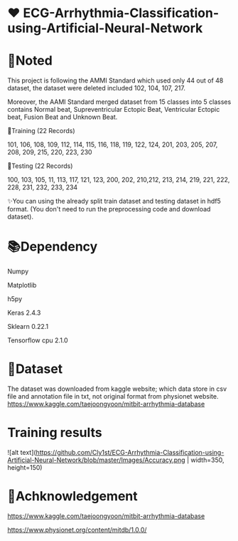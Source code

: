# ❤️ ECG-Arrhythmia-Classification-using-Artificial-Neural-Network

# 📝Noted

This project is following the AMMI Standard which used only 44 out of 48 dataset, the dataset were deleted included 102, 104, 107, 217.

Moreover, the AAMI Standard merged dataset from 15 classes into 5 classes contains Normal beat, Supreventricular Ectopic Beat, Ventricular Ectopic beat, Fusion Beat and Unknown Beat.

📘Training (22 Records)

101, 106, 108, 109, 112, 114, 115, 116, 118, 119, 122, 124, 201, 203, 205, 207, 208, 209, 215, 220, 223, 230

📘Testing (22 Records) 

100, 103, 105, 11, 113, 117, 121, 123, 200, 202, 210,212, 213, 214, 219, 221, 222, 228, 231, 232, 233, 234

✨You can using the already split train dataset and testing dataset in hdf5 format. (You don't need to run the preprocessing code and download dataset).

# 📚Dependency

Numpy

Matplotlib

h5py

Keras 2.4.3

Sklearn 0.22.1 

Tensorflow cpu 2.1.0

# 💾Dataset
The dataset was downloaded from kaggle website; which data store in csv file and annotation file in txt, not original format from physionet website.
https://www.kaggle.com/taejoongyoon/mitbit-arrhythmia-database

# Training results

![alt text](https://github.com/Cly1st/ECG-Arrhythmia-Classification-using-Artificial-Neural-Network/blob/master/Images/Accuracy.png | width=350, height=150)

# 💌Achknowledgement

https://www.kaggle.com/taejoongyoon/mitbit-arrhythmia-database 

https://www.physionet.org/content/mitdb/1.0.0/
